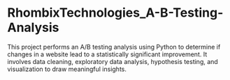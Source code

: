 # RhombixTechnologies_A-B-Testing-Analysis
This project performs an A/B testing analysis using Python to determine if changes in a website lead to a statistically significant improvement. It involves data cleaning, exploratory data analysis, hypothesis testing, and visualization to draw meaningful insights.
